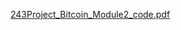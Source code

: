 [243Project_Bitcoin_Module2_code.pdf](https://github.com/user-attachments/files/16933182/243Project_Bitcoin_Module2_code.pdf)
